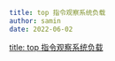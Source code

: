 ```yaml
title: top 指令观察系统负载
author: samin
date: 2022-06-02
```

[title: top 指令观察系统负载](https://gaudy-feels-700.notion.site/top-22c2097743dd41cda9ec343fd1a3ab7c)